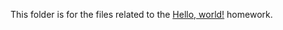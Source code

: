 This folder is for the files related to the [Hello, world!](https://dewv.github.io/csci-201/HelloWorld) homework.
